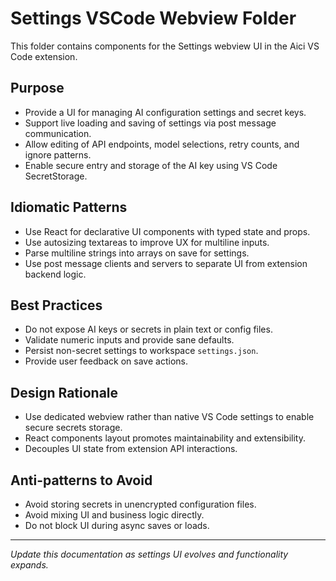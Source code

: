 # Settings VSCode Webview Folder

This folder contains components for the Settings webview UI in the Aici VS Code extension.

## Purpose

- Provide a UI for managing AI configuration settings and secret keys.
- Support live loading and saving of settings via post message communication.
- Allow editing of API endpoints, model selections, retry counts, and ignore patterns.
- Enable secure entry and storage of the AI key using VS Code SecretStorage.

## Idiomatic Patterns

- Use React for declarative UI components with typed state and props.
- Use autosizing textareas to improve UX for multiline inputs.
- Parse multiline strings into arrays on save for settings.
- Use post message clients and servers to separate UI from extension backend logic.

## Best Practices

- Do not expose AI keys or secrets in plain text or config files.
- Validate numeric inputs and provide sane defaults.
- Persist non-secret settings to workspace `settings.json`.
- Provide user feedback on save actions.

## Design Rationale

- Use dedicated webview rather than native VS Code settings to enable secure secrets storage.
- React components layout promotes maintainability and extensibility.
- Decouples UI state from extension API interactions.

## Anti-patterns to Avoid

- Avoid storing secrets in unencrypted configuration files.
- Avoid mixing UI and business logic directly.
- Do not block UI during async saves or loads.

---

*Update this documentation as settings UI evolves and functionality expands.*